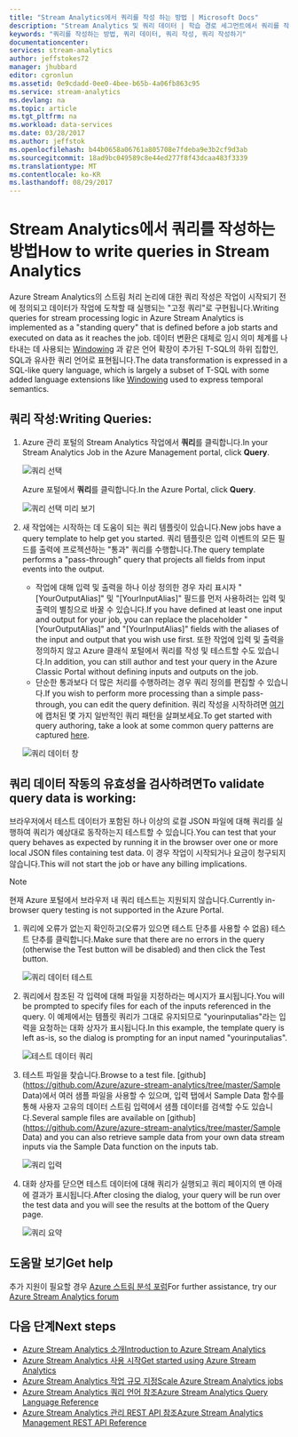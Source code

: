 ```yaml
---
title: "Stream Analytics에서 쿼리를 작성 하는 방법 | Microsoft Docs"
description: "Stream Analytics 및 쿼리 데이터 | 학습 경로 세그먼트에서 쿼리를 작성합니다."
keywords: "쿼리를 작성하는 방법, 쿼리 데이터, 쿼리 작성, 쿼리 작성하기"
documentationcenter: 
services: stream-analytics
author: jeffstokes72
manager: jhubbard
editor: cgronlun
ms.assetid: 0e9cdadd-0ee0-4bee-b65b-4a06fb863c95
ms.service: stream-analytics
ms.devlang: na
ms.topic: article
ms.tgt_pltfrm: na
ms.workload: data-services
ms.date: 03/28/2017
ms.author: jeffstok
ms.openlocfilehash: b44b0658a06761a805708e7fdeba9e3b2cf9d3ab
ms.sourcegitcommit: 18ad9bc049589c8e44ed277f8f43dcaa483f3339
ms.translationtype: MT
ms.contentlocale: ko-KR
ms.lasthandoff: 08/29/2017
---
```

# <a name="how-to-write-queries-in-stream-analytics"></a><span data-ttu-id="9eaa4-104">Stream Analytics에서 쿼리를 작성하는 방법</span><span class="sxs-lookup"><span data-stu-id="9eaa4-104">How to write queries in Stream Analytics</span></span>
<span data-ttu-id="9eaa4-105">Azure Stream Analytics의 스트림 처리 논리에 대한 쿼리 작성은 작업이 시작되기 전에 정의되고 데이터가 작업에 도착할 때 실행되는 "고정 쿼리"로 구현됩니다.</span><span class="sxs-lookup"><span data-stu-id="9eaa4-105">Writing queries for stream processing logic in Azure Stream Analytics is implemented as a "standing query" that is defined before a job starts and executed on data as it reaches the job.</span></span> <span data-ttu-id="9eaa4-106">데이터 변환은 대체로 임시 의미 체계를 나타내는 데 사용되는 [Windowing](https://msdn.microsoft.com/library/azure/dn835019.aspx) 과 같은 언어 확장이 추가된 T-SQL의 하위 집합인, SQL과 유사한 쿼리 언어로 표현됩니다.</span><span class="sxs-lookup"><span data-stu-id="9eaa4-106">The data transformation is expressed in a SQL-like query language, which is largely a subset of T-SQL with some added language extensions like [Windowing](https://msdn.microsoft.com/library/azure/dn835019.aspx) used to express temporal semantics.</span></span>

## <a name="writing-queries"></a><span data-ttu-id="9eaa4-107">쿼리 작성:</span><span class="sxs-lookup"><span data-stu-id="9eaa4-107">Writing Queries:</span></span>
1. <span data-ttu-id="9eaa4-108">Azure 관리 포털의 Stream Analytics 작업에서 **쿼리**를 클릭합니다.</span><span class="sxs-lookup"><span data-stu-id="9eaa4-108">In your Stream Analytics Job in the Azure Management portal, click **Query**.</span></span>
   
    ![쿼리 선택](./media/stream-analytics-write-queries/1-stream-analytics-write-queries.png)  
   
    <span data-ttu-id="9eaa4-110">Azure 포털에서 **쿼리**를 클릭합니다.</span><span class="sxs-lookup"><span data-stu-id="9eaa4-110">In the Azure Portal, click **Query**.</span></span>
   
    ![쿼리 선택 미리 보기](./media/stream-analytics-write-queries/query-preview-portal.png)  
2. <span data-ttu-id="9eaa4-112">새 작업에는 시작하는 데 도움이 되는 쿼리 템플릿이 있습니다.</span><span class="sxs-lookup"><span data-stu-id="9eaa4-112">New jobs have a query template to help get you started.</span></span> <span data-ttu-id="9eaa4-113">쿼리 템플릿은 입력 이벤트의 모든 필드를 출력에 프로젝션하는 "통과" 쿼리를 수행합니다.</span><span class="sxs-lookup"><span data-stu-id="9eaa4-113">The query template performs a "pass-through" query that projects all fields from input events into the output.</span></span>  
   
   * <span data-ttu-id="9eaa4-114">작업에 대해 입력 및 출력을 하나 이상 정의한 경우 자리 표시자 "[YourOutputAlias]" 및 "[YourInputAlias]" 필드를 먼저 사용하려는 입력 및 출력의 별칭으로 바꿀 수 있습니다.</span><span class="sxs-lookup"><span data-stu-id="9eaa4-114">If you have defined at least one input and output for your job, you can replace the placeholder "[YourOutputAlias]" and "[YourInputAlias]" fields with the aliases of the input and output that you wish use first.</span></span> <span data-ttu-id="9eaa4-115">또한 작업에 입력 및 출력을 정의하지 않고 Azure 클래식 포털에서 쿼리를 작성 및 테스트할 수도 있습니다.</span><span class="sxs-lookup"><span data-stu-id="9eaa4-115">In addition, you can still author and test your query in the Azure Classic Portal without defining inputs and outputs on the job.</span></span>
   * <span data-ttu-id="9eaa4-116">단순한 통과보다 더 많은 처리를 수행하려는 경우 쿼리 정의를 편집할 수 있습니다.</span><span class="sxs-lookup"><span data-stu-id="9eaa4-116">If you wish to perform more processing than a simple pass-through, you can edit the query definition.</span></span> <span data-ttu-id="9eaa4-117">쿼리 작성을 시작하려면 [여기](stream-analytics-stream-analytics-query-patterns.md)에 캡처된 몇 가지 일반적인 쿼리 패턴을 살펴보세요.</span><span class="sxs-lookup"><span data-stu-id="9eaa4-117">To get started with query authoring, take a look at some common query patterns are captured [here](stream-analytics-stream-analytics-query-patterns.md).</span></span>  
   
   ![쿼리 데이터 창](./media/stream-analytics-write-queries/2-stream-analytics-write-queries.png)  

## <a name="to-validate-query-data-is-working"></a><span data-ttu-id="9eaa4-119">쿼리 데이터 작동의 유효성을 검사하려면</span><span class="sxs-lookup"><span data-stu-id="9eaa4-119">To validate query data is working:</span></span>
<span data-ttu-id="9eaa4-120">브라우저에서 테스트 데이터가 포함된 하나 이상의 로컬 JSON 파일에 대해 쿼리를 실행하여 쿼리가 예상대로 동작하는지 테스트할 수 있습니다.</span><span class="sxs-lookup"><span data-stu-id="9eaa4-120">You can test that your query behaves as expected by running it in the browser over one or more local JSON files containing test data.</span></span> <span data-ttu-id="9eaa4-121">이 경우 작업이 시작되거나 요금이 청구되지 않습니다.</span><span class="sxs-lookup"><span data-stu-id="9eaa4-121">This will not start the job or have any billing implications.</span></span>

> [!NOTE]
> <span data-ttu-id="9eaa4-122">현재 Azure 포털에서 브라우저 내 쿼리 테스트는 지원되지 않습니다.</span><span class="sxs-lookup"><span data-stu-id="9eaa4-122">Currently in-browser query testing is not supported in the Azure Portal.</span></span>  
> 
> 

1. <span data-ttu-id="9eaa4-123">쿼리에 오류가 없는지 확인하고(오류가 있으면 테스트 단추를 사용할 수 없음) 테스트 단추를 클릭합니다.</span><span class="sxs-lookup"><span data-stu-id="9eaa4-123">Make sure that there are no errors in the query (otherwise the Test button will be disabled) and then click the Test button.</span></span>  
   
   ![쿼리 데이터 테스트](./media/stream-analytics-write-queries/3-stream-analytics-write-queries.png)  
2. <span data-ttu-id="9eaa4-125">쿼리에서 참조된 각 입력에 대해 파일을 지정하라는 메시지가 표시됩니다.</span><span class="sxs-lookup"><span data-stu-id="9eaa4-125">You will be prompted to specify files for each of the inputs referenced in the query.</span></span> <span data-ttu-id="9eaa4-126">이 예제에서는 템플릿 쿼리가 그대로 유지되므로 "yourinputalias"라는 입력을 요청하는 대화 상자가 표시됩니다.</span><span class="sxs-lookup"><span data-stu-id="9eaa4-126">In this example, the template query is left as-is, so the dialog is prompting for an input named "yourinputalias".</span></span>  
   
   ![테스트 데이터 쿼리](./media/stream-analytics-write-queries/4-stream-analytics-write-queries.png)  
3. <span data-ttu-id="9eaa4-128">테스트 파일을 찾습니다.</span><span class="sxs-lookup"><span data-stu-id="9eaa4-128">Browse to a test file.</span></span> <span data-ttu-id="9eaa4-129">[github](https://github.com/Azure/azure-stream-analytics/tree/master/Sample Data)에서 여러 샘플 파일을 사용할 수 있으며, 입력 탭에서 Sample Data 함수를 통해 사용자 고유의 데이터 스트림 입력에서 샘플 데이터를 검색할 수도 있습니다.</span><span class="sxs-lookup"><span data-stu-id="9eaa4-129">Several sample files are available on [github](https://github.com/Azure/azure-stream-analytics/tree/master/Sample Data) and you can also retrieve sample data from your own data stream inputs via the Sample Data function on the inputs tab.</span></span>  
   
   ![쿼리 입력](./media/stream-analytics-write-queries/5-stream-analytics-write-queries.png)  
4. <span data-ttu-id="9eaa4-131">대화 상자를 닫으면 테스트 데이터에 대해 쿼리가 실행되고 쿼리 페이지의 맨 아래에 결과가 표시됩니다.</span><span class="sxs-lookup"><span data-stu-id="9eaa4-131">After closing the dialog, your query will be run over the test data and you will see the results at the bottom of the Query page.</span></span>  
   
   ![쿼리 요약](./media/stream-analytics-write-queries/6-stream-analytics-write-queries.png)  

## <a name="get-help"></a><span data-ttu-id="9eaa4-133">도움말 보기</span><span class="sxs-lookup"><span data-stu-id="9eaa4-133">Get help</span></span>
<span data-ttu-id="9eaa4-134">추가 지원이 필요할 경우 [Azure 스트림 분석 포럼](https://social.msdn.microsoft.com/Forums/en-US/home?forum=AzureStreamAnalytics)</span><span class="sxs-lookup"><span data-stu-id="9eaa4-134">For further assistance, try our [Azure Stream Analytics forum](https://social.msdn.microsoft.com/Forums/en-US/home?forum=AzureStreamAnalytics)</span></span>

## <a name="next-steps"></a><span data-ttu-id="9eaa4-135">다음 단계</span><span class="sxs-lookup"><span data-stu-id="9eaa4-135">Next steps</span></span>
* [<span data-ttu-id="9eaa4-136">Azure Stream Analytics 소개</span><span class="sxs-lookup"><span data-stu-id="9eaa4-136">Introduction to Azure Stream Analytics</span></span>](stream-analytics-introduction.md)
* [<span data-ttu-id="9eaa4-137">Azure Stream Analytics 사용 시작</span><span class="sxs-lookup"><span data-stu-id="9eaa4-137">Get started using Azure Stream Analytics</span></span>](stream-analytics-real-time-fraud-detection.md)
* [<span data-ttu-id="9eaa4-138">Azure  Stream Analytics 작업 규모 지정</span><span class="sxs-lookup"><span data-stu-id="9eaa4-138">Scale Azure Stream Analytics jobs</span></span>](stream-analytics-scale-jobs.md)
* [<span data-ttu-id="9eaa4-139">Azure  Stream Analytics 쿼리 언어 참조</span><span class="sxs-lookup"><span data-stu-id="9eaa4-139">Azure Stream Analytics Query Language Reference</span></span>](https://msdn.microsoft.com/library/azure/dn834998.aspx)
* [<span data-ttu-id="9eaa4-140">Azure Stream Analytics 관리 REST API 참조</span><span class="sxs-lookup"><span data-stu-id="9eaa4-140">Azure Stream Analytics Management REST API Reference</span></span>](https://msdn.microsoft.com/library/azure/dn835031.aspx)

